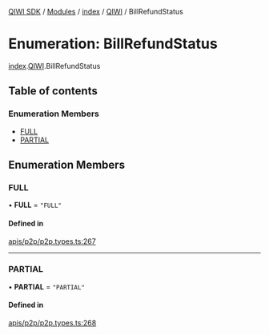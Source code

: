 [QIWI SDK](../README.md) / [Modules](../modules.md) / [index](../modules/index.md) / [QIWI](../modules/index.QIWI.md) / BillRefundStatus

# Enumeration: BillRefundStatus

[index](../modules/index.md).[QIWI](../modules/index.QIWI.md).BillRefundStatus

## Table of contents

### Enumeration Members

- [FULL](index.QIWI.BillRefundStatus.md#full)
- [PARTIAL](index.QIWI.BillRefundStatus.md#partial)

## Enumeration Members

### FULL

• **FULL** = ``"FULL"``

#### Defined in

[apis/p2p/p2p.types.ts:267](https://github.com/AlexXanderGrib/node-qiwi-sdk/blob/bc0e99e/src/apis/p2p/p2p.types.ts#L267)

___

### PARTIAL

• **PARTIAL** = ``"PARTIAL"``

#### Defined in

[apis/p2p/p2p.types.ts:268](https://github.com/AlexXanderGrib/node-qiwi-sdk/blob/bc0e99e/src/apis/p2p/p2p.types.ts#L268)
